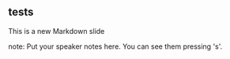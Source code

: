 ##  tests

This is a new Markdown slide

note:
    Put your speaker notes here.
    You can see them pressing 's'.
